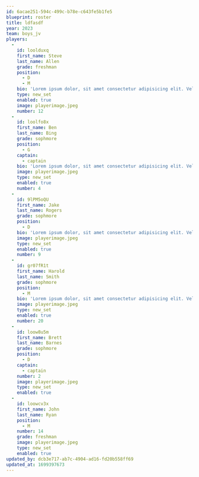 ```yaml
---
id: 6acae251-594c-499c-b78e-c643fe5b1fe5
blueprint: roster
title: ldfasdf
year: 2023
team: boys_jv
players:
  -
    id: loolduxq
    first_name: Steve
    last_name: Allen
    grade: freshman
    position:
      - D
      - M
    bio: 'Lorem ipsum dolor, sit amet consectetur adipisicing elit. Velit incidunt voluptate quaerat? Exercitationem perferendis, optio nesciunt, officiis ad magni, iste adipisci illum id nemo quasi?'
    type: new_set
    enabled: true
    image: playerimage.jpeg
    number: 12
  -
    id: loolfo8x
    first_name: Ben
    last_name: Bing
    grade: sophmore
    position:
      - G
    captain:
      - captain
    bio: 'Lorem ipsum dolor, sit amet consectetur adipisicing elit. Velit incidunt voluptate quaerat? Exercitationem perferendis, optio nesciunt, officiis ad magni, iste adipisci illum id nemo quasi?'
    image: playerimage.jpeg
    type: new_set
    enabled: true
    number: 4
  -
    id: 9lPM5oQU
    first_name: Jake
    last_name: Rogers
    grade: sophmore
    position:
      - D
    bio: 'Lorem ipsum dolor, sit amet consectetur adipisicing elit. Velit incidunt voluptate quaerat? Exercitationem perferendis, optio nesciunt, officiis ad magni, iste adipisci illum id nemo quasi?'
    image: playerimage.jpeg
    type: new_set
    enabled: true
    number: 9
  -
    id: gr07fR1t
    first_name: Harold
    last_name: Smith
    grade: sophmore
    position:
      - M
    bio: 'Lorem ipsum dolor, sit amet consectetur adipisicing elit. Velit incidunt voluptate quaerat? Exercitationem perferendis, optio nesciunt, officiis ad magni, iste adipisci illum id nemo quasi?'
    image: playerimage.jpeg
    type: new_set
    enabled: true
    number: 20
  -
    id: loow8u5m
    first_name: Brett
    last_name: Barnes
    grade: sophmore
    position:
      - D
    captain:
      - captain
    number: 2
    image: playerimage.jpeg
    type: new_set
    enabled: true
  -
    id: loowcv3x
    first_name: John
    last_name: Ryan
    position:
      - M
    number: 14
    grade: freshman
    image: playerimage.jpeg
    type: new_set
    enabled: true
updated_by: dcb3e717-ab7c-4904-ad16-fd20b558ff69
updated_at: 1699397673
---
```

